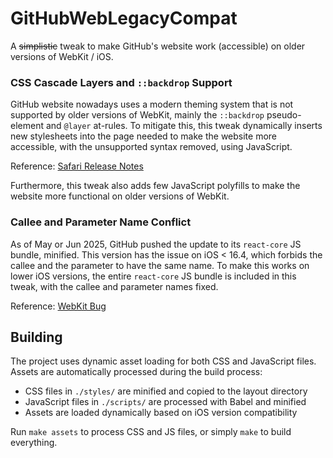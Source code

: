 # GitHubWebLegacyCompat

A ~~simplistic~~ tweak to make GitHub's website work (accessible) on older versions of WebKit / iOS.

### CSS Cascade Layers and `::backdrop` Support

GitHub website nowadays uses a modern theming system that is not supported by older versions of WebKit, mainly the `::backdrop` pseudo-element and `@layer` at-rules. To mitigate this, this tweak dynamically inserts new stylesheets into the page needed to make the website more accessible, with the unsupported syntax removed, using JavaScript.

Reference: [Safari Release Notes](https://developer.apple.com/documentation/safari-release-notes/safari-15_4-release-notes#New-Features)

Furthermore, this tweak also adds few JavaScript polyfills to make the website more functional on older versions of WebKit.

### Callee and Parameter Name Conflict

As of May or Jun 2025, GitHub pushed the update to its `react-core` JS bundle, minified. This version has the issue on iOS < 16.4, which forbids the callee and the parameter to have the same name. To make this works on lower iOS versions, the entire `react-core` JS bundle is included in this tweak, with the callee and parameter names fixed.

Reference: [WebKit Bug](https://bugs.webkit.org/show_bug.cgi?id=247433)

## Building

The project uses dynamic asset loading for both CSS and JavaScript files. Assets are automatically processed during the build process:

- CSS files in `./styles/` are minified and copied to the layout directory
- JavaScript files in `./scripts/` are processed with Babel and minified
- Assets are loaded dynamically based on iOS version compatibility

Run `make assets` to process CSS and JS files, or simply `make` to build everything.
